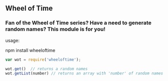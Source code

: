 <h2>Wheel of Time</h2>
<h3>Fan of the Wheel of Time series?  Have a need to generate random names? This module is for you!</h3>

usage:

npm install wheeloftime

```javascript
var wot = require('wheeloftime');

wot.get()  // returns a random names
wot.getList(number) // returns an array with 'number' of random names
```
